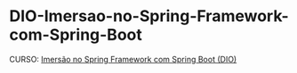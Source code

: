 # DIO-Imersao-no-Spring-Framework-com-Spring-Boot
CURSO: [Imersão no Spring Framework com Spring Boot (DIO)](https://www.dio.me/)
